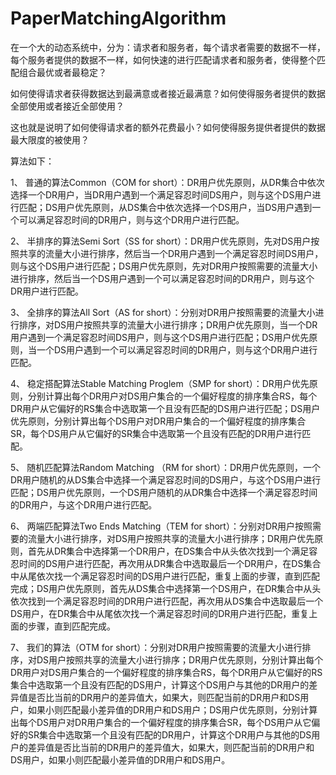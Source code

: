 # PaperMatchingAlgorithm
在一个大的动态系统中，分为：请求者和服务者，每个请求者需要的数据不一样，每个服务者提供的数据不一样，如何快速的进行匹配请求者和服务者，使得整个匹配组合最优或者最稳定？

如何使得请求者获得数据达到最满意或者接近最满意？如何使得服务者提供的数据全部使用或者接近全部使用？

这也就是说明了如何使得请求者的额外花费最小？如何使得服务提供者提供的数据最大限度的被使用？



算法如下：

1、	普通的算法Common（COM for short）：DR用户优先原则，从DR集合中依次选择一个DR用户，当DR用户遇到一个满足容忍时间DS用户，则与这个DS用户进行匹配；DS用户优先原则，从DS集合中依次选择一个DS用户，当DS用户遇到一个可以满足容忍时间的DR用户，则与这个DR用户进行匹配。

2、	半排序的算法Semi Sort（SS for short）：DR用户优先原则，先对DS用户按照共享的流量大小进行排序，然后当一个DR用户遇到一个满足容忍时间DS用户，则与这个DS用户进行匹配；DS用户优先原则，先对DR用户按照需要的流量大小进行排序，然后当一个DS用户遇到一个可以满足容忍时间的DR用户，则与这个DR用户进行匹配。

3、	全排序的算法All Sort（AS for short）：分别对DR用户按照需要的流量大小进行排序，对DS用户按照共享的流量大小进行排序；DR用户优先原则，当一个DR用户遇到一个满足容忍时间DS用户，则与这个DS用户进行匹配；DS用户优先原则，当一个DS用户遇到一个可以满足容忍时间的DR用户，则与这个DR用户进行匹配。

4、	稳定搭配算法Stable Matching Proglem（SMP for short）：DR用户优先原则，分别计算出每个DR用户对DS用户集合的一个偏好程度的排序集合RS，每个DR用户从它偏好的RS集合中选取第一个且没有匹配的DS用户进行匹配；DS用户优先原则，分别计算出每个DS用户对DR用户集合的一个偏好程度的排序集合SR，每个DS用户从它偏好的SR集合中选取第一个且没有匹配的DR用户进行匹配。

5、	随机匹配算法Random Matching （RM for short）：DR用户优先原则，一个DR用户随机的从DS集合中选择一个满足容忍时间的DS用户，与这个DS用户进行匹配；DS用户优先原则，一个DS用户随机的从DR集合中选择一个满足容忍时间的DR用户，与这个DR用户进行匹配。

6、	两端匹配算法Two Ends Matching（TEM for short）：分别对DR用户按照需要的流量大小进行排序，对DS用户按照共享的流量大小进行排序；DR用户优先原则，首先从DR集合中选择第一个DR用户，在DS集合中从头依次找到一个满足容忍时间的DS用户进行匹配，再次用从DR集合中选取最后一个DR用户，在DS集合中从尾依次找一个满足容忍时间的DS用户进行匹配，重复上面的步骤，直到匹配完成；DS用户优先原则，首先从DS集合中选择第一个DS用户，在DR集合中从头依次找到一个满足容忍时间的DR用户进行匹配，再次用从DS集合中选取最后一个DS用户，在DR集合中从尾依次找一个满足容忍时间的DR用户进行匹配，重复上面的步骤，直到匹配完成。

7、	我们的算法（OTM for short）：分别对DR用户按照需要的流量大小进行排序，对DS用户按照共享的流量大小进行排序；DR用户优先原则，分别计算出每个DR用户对DS用户集合的一个偏好程度的排序集合RS，每个DR用户从它偏好的RS集合中选取第一个且没有匹配的DS用户，计算这个DS用户与其他的DR用户的差异值是否比当前的DR用户的差异值大，如果大，则匹配当前的DR用户和DS用户，如果小则匹配最小差异值的DR用户和DS用户；DS用户优先原则，分别计算出每个DS用户对DR用户集合的一个偏好程度的排序集合SR，每个DS用户从它偏好的SR集合中选取第一个且没有匹配的DR用户，计算这个DR用户与其他的DS用户的差异值是否比当前的DR用户的差异值大，如果大，则匹配当前的DR用户和DS用户，如果小则匹配最小差异值的DR用户和DS用户。
